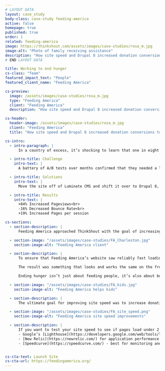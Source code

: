 ```yaml
---
# LAYOUT DATA
layout: case_study
body-class: case-study feeding-america
active: false
homepage: true
published: true
order: 1
related: feeding-america
image: https://thinkshout.com/assets/images/case-studies/rosa_m.jpg
image-alt: "Photo of family receiving assistance"
description: "How site speed and Drupal 8 increased donation conversions to help feed more people in need."
# END LAYOUT DATA

title: Working to end hunger
cs-class: "feam"
featured_impact_text: "People"
featured_client_name: "Feeding America"

cs-preview:
  image: /assets/images/case-studies/rosa_m.jpg
  type: "Feeding America"
  client: "Feeding America"
  description: "How site speed and Drupal 8 increased donation conversions to help feed more people in need."

cs-header:
  header-image: /assets/images/case-studies/rosa_m.jpg
  client: "Feeding America"
  title: "How site speed and Drupal 8 increased donation conversions to help feed more people in need."

cs-intro:
  - intro-paragraph: |
      In a country of excess, it’s shocking to learn that one in eight people in the United States suffers from hunger and food insecurity. That’s why Feeding America (the nation’s largest hunger-relief organization) exists -- to end hunger once and for all. Together with individuals, charities, businesses, and the government, the organization works to supply food and funds to a network of 200 food banks and 60,000 pantries.

  - intro-title: Challenge
    intro-text: |
      A battery of A/B tests over months confirmed that they needed a lightning fast site to increase conversion rates.

  - intro-title: Solutions
    intro-text: |
      Move the site off of Luminate CMS and shift it over to Drupal 8, with hosting by Pantheon.

  - intro-title: Results
    intro-text: |
      +84% Increased Pageviews<br>
      -16% Decreased Bounce Rate<br>
      +19% Increased Pages per session

cs-sections:
  - section-description: |
      Feeding America approached ThinkShout with the goal of increasing site speed and conversions at the end of the summer with the very tight timeline of launching October 15. ThinkShout’s mission was to study their current site, figure out how they could break it down into structured components, and then put the puzzle back together again in Drupal in time for the key fundraising season.

  - section-image: "/assets/images/case-studies/FA_Charleston.jpg"
    section-image-alt: "Feeding America client"

  - section-description: |
      To ensure that Feeding America’s website saw reliably fast loading speeds, even during large spikes in traffic, ThinkShout recommended hosting their site on Pantheon. Milliseconds can make all the difference, and in this case, it could mean a substantial loss in donations. With Pantheon’s Global CDN, sites hosted on the platform are optimized to deliver content to users anywhere across the globe securely and at blazing fast speeds.  

      The result was something that looks and works the same on the front end but is easier to navigate on the admin side and performs exponentially faster.  

      Ending hunger isn’t just about feeding people, it’s also about building awareness of the issue and empathy for children, families and seniors who are struggling with hunger. The website provides resources beyond just where to get meals and, with the right strategy, hierarchy of content and user experience, they can provide the pathways to that information -- and do so at lightning speed.

  - section-image: "/assets/images/case-studies/FA_kids.jpg"
    section-image-alt: "Feeding America helps kids"

  - section-description: |
      The ultimate goal for improving site speed was to increase donation conversions for Feeding America. We’re thrilled to report that not only did donations increase but so did their website engagement -- most importantly, donations were up 28% YOY on Giving Tuesday alone.

  - section-image: "/assets/images/case-studies/FA_site_speed.png"
    section-image-alt: "Feeding America site speed improvements"

  - section-description: |
      If you want to test your site speed to see if pages load under 2 seconds, here are some tools we recommend:
      - Google’s [Lighthouse](https://developers.google.com/web/tools/lighthouse/) audit  
      - [New Relic](https://newrelic.com/) for application performance  
      - [Speedcurve](https://speedcurve.com/) - best for monitoring and auditing over time  


cs-cta-text: Launch Site
cs-cta-url: https://feedingamerica.org/
---
```


